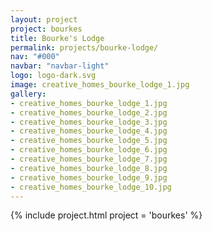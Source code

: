 ```yaml
---
layout: project
project: bourkes
title: Bourke's Lodge
permalink: projects/bourke-lodge/
nav: "#000"
navbar: "navbar-light"
logo: logo-dark.svg
image: creative_homes_bourke_lodge_1.jpg
gallery:
- creative_homes_bourke_lodge_1.jpg
- creative_homes_bourke_lodge_2.jpg
- creative_homes_bourke_lodge_3.jpg
- creative_homes_bourke_lodge_4.jpg
- creative_homes_bourke_lodge_5.jpg
- creative_homes_bourke_lodge_6.jpg
- creative_homes_bourke_lodge_7.jpg
- creative_homes_bourke_lodge_8.jpg
- creative_homes_bourke_lodge_9.jpg
- creative_homes_bourke_lodge_10.jpg
---
```

{% include project.html project = 'bourkes' %}
